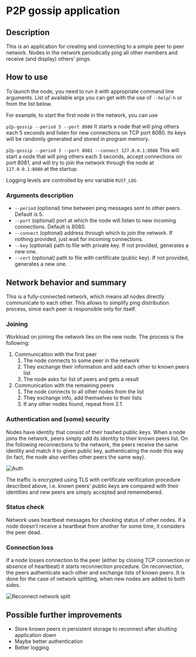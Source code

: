 # P2P gossip application

## Description
This is an application for creating and connecting to a simple peer to peer network. Nodes in the network periodically ping all other members and receive (and display) others' pings.

## How to use
To launch the node, you need to run it with appropriate command line arguments. List of available args you can get with the use of `--help`/`-h` or from the list below.

For example, to start the first node in the network, you can use

`p2p-gossip --period 5 --port 8080`
It starts a node that will ping others each 5 seconds and listen for new connections on TCP port 8080. Its keys will be randomly generated and stored in program memory.

`p2p-gossip --period 3 --port 8081 --connect 127.0.0.1:8080`
This will start a node that will ping others each 3 seconds, accept connections on port 8081, and will try to join the network through the node at `127.0.0.1:8080` at the startup.

Logging levels are controlled by env variable `RUST_LOG`

### Arguments description
* `--period` (optional) time between ping messages sent to other peers. Default is 5.
* `--port` (optional) port at which the node will listen to new incoming connections. Default is 8080.
* `--connect` (optional) address through which to join the network. If nothing provided, just wait for incoming connections.
* `--key` (optional) path to file with private key. If not provided, generates a new one.
* `--cert` (optional) path to file with certificate (public key). If not provided, generates a new one. 

## Network behavior and summary
This is a fully-connected network, which means all nodes directly communicate to each other. This allows to simplify ping distribution process, since each peer is responsible only for itself.

### Joining
Workload on joining the network lies on the new node. The process is the following:
1. Communication with the first peer
   1. The node connects to some peer in the network
   2. They exchange their information and add each other to known peers list
   3. The node asks for list of peers and gets a result
2. Communication with the remaining peers
   1. The node connects to all other nodes from the list
   2. They exchange info, add themselves to their lists
   3. If any other nodes found, repeat from 2.1

### Authentication and (some) security
Nodes have identity that consist of their hashed public keys. When a node joins the network, peers simply add its identity to their known peers list. On the following reconnections to the network, the peers receive the same identity and match it to given public key, authenticating the node this way (in fact, the node also verifies other peers the same way).

![Auth](https://user-images.githubusercontent.com/8144358/160614192-1371ee44-a3ea-4fc2-ad6f-f78678d47bde.png)

The traffic is encrypted using TLS with certificate verification procedure described above, i.e. known peers' public keys are compared with their identities and new peers are simply accepted and rememebered.
### Status check
Network uses heartbeat messages for checking status of other nodes. If a node doesn't receive a heartbeat from another for some time, it considers the peer dead. 
### Connection loss
If a node losses connection to the peer (either by closing TCP connection or absence of heartbeat) it starts reconnection procedure. On reconnection, the peers authenticate each other and exchange lists of known peers. It is done for the case of network splitting, when new nodes are added to both sides.

![Reconnect network split](https://user-images.githubusercontent.com/8144358/160614244-346eae04-ebe0-4d59-a1f5-ee3d9a5e16d5.png)

## Possible further improvements
* Store known peers in persistent storage to reconnect after shutting application down
* Maybe better authentication
* Better logging
